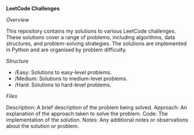 **LeetCode Challenges**

*Overview*

This repository contains my solutions to various LeetCode challenges. These solutions cover a range of problems, including algorithms, data structures, and problem-solving strategies. The solutions are implemented in Python and are organised by problem difficulty.

*Structure*

- /Easy: Solutions to easy-level problems.
- /Medium: Solutions to medium-level problems.
- /Hard: Solutions to hard-level problems.

*Files*

Description: A brief description of the problem being solved.
Approach: An explanation of the approach taken to solve the problem.
Code: The implementation of the solution.
Notes: Any additional notes or observations about the solution or problem.
